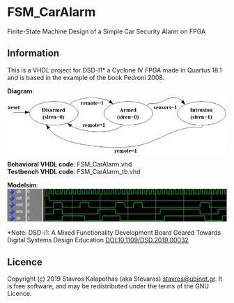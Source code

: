 # FSM_CarAlarm

Finite-State Machine Design of a Simple Car Security Alarm on FPGA

## Information

This is a VHDL project for DSD-I1* a Cyclone IV FPGA made in Quartus 18.1 and is based in the example of the book Pedroni 2008.

**Diagram**:  
![Diagram](./FSM_CarAlarm.jpg)

**Behavioral VHDL code**: FSM_CarAlarm.vhd  
**Testbench VHDL code**: FSM_CarAlarm_tb.vhd  

**Modelsim**:  
![FPGA](./FSM_CarAlarm_modelsim.jpg)

*Note: DSD-i1: A Mixed Functionality Development Board Geared Towards Digital Systems Design Education [DOI:10.1109/DSD.2019.00032](https://www.researchgate.net/deref/http%3A%2F%2Fdx.doi.org%2F10.1109%2FDSD.2019.00032?_sg%5B0%5D=v-cnN-1Q246lx6ZElyyd_L2GLjVH2cDblXKnupqF6zBTWGsRmigTw_ho2UEIExompd-pfg1aXKe2HxtKhm8yTj_qKA.RFCrYuolSv1xRRtksL0NU8xa-sfrV6ZTsQm8Z6Ge2xh6ypvMKM0sHAtBECzdcRJoFOjJpYWyh5DrIrnMCZrsYA)

## Licence

Copyright (c) 2019 Stavros Kalapothas (aka Stevaras) <stavros@ubinet.gr>.
It is free software, and may be redistributed under the terms of the GNU Licence.
